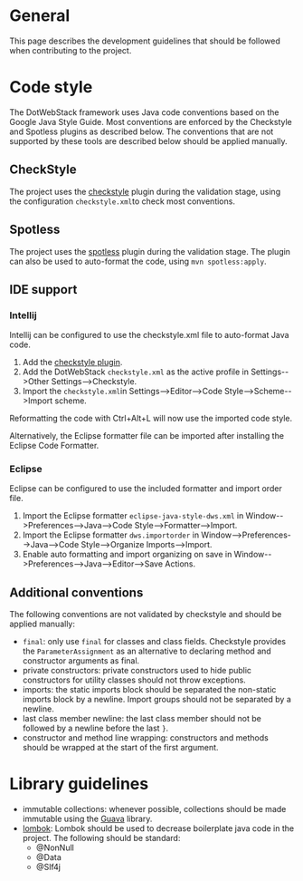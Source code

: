 # General
This page describes the development guidelines that should be followed when contributing to the project.

# Code style
The DotWebStack framework uses Java code conventions based on the Google Java Style Guide. Most conventions
are enforced by the Checkstyle and Spotless plugins as described below. The conventions that are not supported
by these tools are described below should be applied manually.

## CheckStyle
The project uses the [checkstyle](http://checkstyle.sourceforge.net/) plugin during the validation stage, using
 the configuration `checkstyle.xml`to check most conventions.

## Spotless
The project uses the [spotless](https://github.com/diffplug/spotless/tree/master/plugin-maven) plugin during the validation stage.
The plugin can also be used to auto-format the code, using `mvn spotless:apply`.

## IDE support
### Intellij
Intellij can be configured to use the checkstyle.xml file to auto-format Java code.
1. Add the [checkstyle plugin](https://plugins.jetbrains.com/plugin/1065-checkstyle-idea).
2. Add the DotWebStack `checkstyle.xml` as the active profile in Settings-->Other Settings-->Checkstyle.
3. Import the `checkstyle.xml`in Settings-->Editor-->Code Style-->Scheme-->Import scheme.

Reformatting the code with Ctrl+Alt+L will now use the imported code style.

Alternatively, the Eclipse formatter file can be imported after installing the Eclipse Code Formatter.

### Eclipse
Eclipse can be configured to use the included formatter and import order file.
1. Import the Eclipse formatter `eclipse-java-style-dws.xml` in Window-->Preferences-->Java-->Code Style-->Formatter-->Import.
2. Import the Eclipse formatter `dws.importorder` in Window-->Preferences-->Java-->Code Style-->Organize Imports-->Import.
3. Enable auto formatting and import organizing on save in Window-->Preferences-->Java-->Editor-->Save Actions.

## Additional conventions
The following conventions are not validated by checkstyle and should be applied manually:
* `final`: only use `final` for classes and class fields. Checkstyle provides the `ParameterAssignment` as 
an alternative to declaring method and constructor arguments as final.
* private constructors: private constructors used to hide public constructors for utility classes should
not throw exceptions.
* imports: the static imports block should be separated the non-static imports block by a newline. 
Import groups should not be separated by a newline.
* last class member newline: the last class member should not be followed by a newline before the last `}`.
* constructor and method line wrapping: constructors and methods should be wrapped at the start of the first
argument.

# Library guidelines
* immutable collections: whenever possible, collections should be made immutable using the [Guava](https://github.com/google/guava) library.
* [lombok](https://projectlombok.org/): Lombok should be used to decrease boilerplate java code in the project. The following should be
standard:
    * @NonNull
    * @Data
    * @Slf4j



